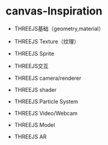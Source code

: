 # canvas-Inspiration

- THREEJS基础（geometry,material）

- THREEJS Texture（纹理）

- THREEJS Sprite

- THREEJS交互

- THREEJS camera/renderer

- THREEJS shader

- THREEJS Particle System

- THREEJS Video/Webcam

- THREEJS Model

- THREEJS AR
